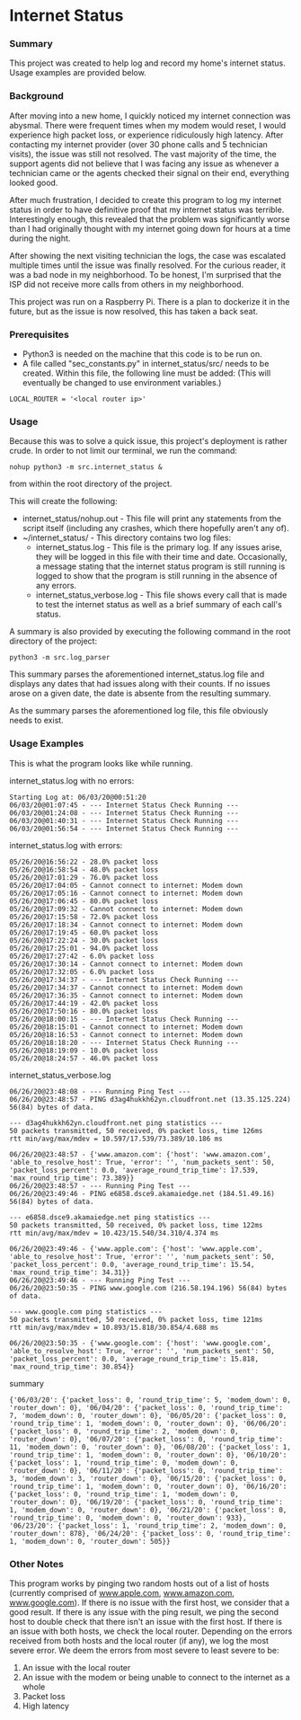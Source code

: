 # Internet Status

### Summary
This project was created to help log and record my home's internet status.  Usage examples are provided below.

### Background
After moving into a new home, I quickly noticed my internet connection was abysmal.  There were frequent times when my modem would reset, I would experience high packet loss, or experience ridiculously high latency.  After contacting my internet provider (over 30 phone calls and 5 technician visits), the issue was still not resolved.  The vast majority of the time, the support agents did not believe that I was facing any issue as whenever a technician came or the agents checked their signal on their end, everything looked good.

After much frustration, I decided to create this program to log my internet status in order to have definitive proof that my internet status was terrible.  Interestingly enough, this revealed that the problem was significantly worse than I had originally thought with my internet going down for hours at a time during the night.

After showing the next visiting technician the logs, the case was escalated multiple times until the issue was finally resolved. For the curious reader, it was a bad node in my neighborhood.  To be honest, I'm surprised that the ISP did not receive more calls from others in my neighborhood.

This project was run on a Raspberry Pi.  There is a plan to dockerize it in the future, but as the issue is now resolved, this has taken a back seat.

### Prerequisites
- Python3 is needed on the machine that this code is to be run on.
- A file called "sec_constants.py" in internet_status/src/ needs to be created.  Within this file, the following line must be added: (This will eventually be changed to use environment variables.)
```
LOCAL_ROUTER = '<local router ip>'
```

### Usage
Because this was to solve a quick issue, this project's deployment is rather crude.  In order to not limit our terminal, we run the command:
```
nohup python3 -m src.internet_status &
```
from within the root directory of the project.

This will create the following:
- internet_status/nohup.out - This file will print any statements from the script itself (including any crashes, which there hopefully aren't any of).
- ~/internet_status/ - This directory contains two log files:
   - internet_status.log - This file is the primary log.  If any issues arise, they will be logged in this file with their time and date.  Occasionally, a message stating that the internet status program is still running is logged to show that the program is still running in the absence of any errors.
   - internet_status_verbose.log - This file shows every call that is made to test the internet status as well as a brief summary of each call's status.
 
 A summary is also provided by executing the following command in the root directory of the project:
 ```
 python3 -m src.log_parser
 ```
 This summary parses the aforementioned internet_status.log file and displays any dates that had issues along with their counts.  If no issues arose on a given date, the date is absente from the resulting summary.

As the summary parses the aforementioned log file, this file obviously needs to exist.

### Usage Examples
This is what the program looks like while running.

internet_status.log with no errors:
```
Starting Log at: 06/03/20@00:51:20
06/03/20@01:07:45 - --- Internet Status Check Running ---
06/03/20@01:24:08 - --- Internet Status Check Running ---
06/03/20@01:40:31 - --- Internet Status Check Running ---
06/03/20@01:56:54 - --- Internet Status Check Running ---
```

internet_status.log with errors:
```
05/26/20@16:56:22 - 28.0% packet loss
05/26/20@16:58:54 - 48.0% packet loss
05/26/20@17:01:29 - 76.0% packet loss
05/26/20@17:04:05 - Cannot connect to internet: Modem down
05/26/20@17:05:16 - Cannot connect to internet: Modem down
05/26/20@17:06:45 - 80.0% packet loss
05/26/20@17:09:32 - Cannot connect to internet: Modem down
05/26/20@17:15:58 - 72.0% packet loss
05/26/20@17:18:34 - Cannot connect to internet: Modem down
05/26/20@17:19:45 - 60.0% packet loss
05/26/20@17:22:24 - 30.0% packet loss
05/26/20@17:25:01 - 94.0% packet loss
05/26/20@17:27:42 - 6.0% packet loss
05/26/20@17:30:14 - Cannot connect to internet: Modem down
05/26/20@17:32:05 - 6.0% packet loss
05/26/20@17:34:37 - --- Internet Status Check Running ---
05/26/20@17:34:37 - Cannot connect to internet: Modem down
05/26/20@17:36:35 - Cannot connect to internet: Modem down
05/26/20@17:44:19 - 42.0% packet loss
05/26/20@17:50:16 - 80.0% packet loss
05/26/20@18:00:15 - --- Internet Status Check Running ---
05/26/20@18:15:01 - Cannot connect to internet: Modem down
05/26/20@18:16:53 - Cannot connect to internet: Modem down
05/26/20@18:18:20 - --- Internet Status Check Running ---
05/26/20@18:19:09 - 10.0% packet loss
05/26/20@18:24:57 - 46.0% packet loss
```

internet_status_verbose.log
```
06/26/20@23:48:08 - --- Running Ping Test ---
06/26/20@23:48:57 - PING d3ag4hukkh62yn.cloudfront.net (13.35.125.224) 56(84) bytes of data.

--- d3ag4hukkh62yn.cloudfront.net ping statistics ---
50 packets transmitted, 50 received, 0% packet loss, time 126ms
rtt min/avg/max/mdev = 10.597/17.539/73.389/10.186 ms

06/26/20@23:48:57 - {'www.amazon.com': {'host': 'www.amazon.com', 'able_to_resolve_host': True, 'error': '', 'num_packets_sent': 50, 'packet_loss_percent': 0.0, 'average_round_trip_time': 17.539, 'max_round_trip_time': 73.389}}
06/26/20@23:48:57 - --- Running Ping Test ---
06/26/20@23:49:46 - PING e6858.dsce9.akamaiedge.net (184.51.49.16) 56(84) bytes of data.

--- e6858.dsce9.akamaiedge.net ping statistics ---
50 packets transmitted, 50 received, 0% packet loss, time 122ms
rtt min/avg/max/mdev = 10.423/15.540/34.310/4.374 ms

06/26/20@23:49:46 - {'www.apple.com': {'host': 'www.apple.com', 'able_to_resolve_host': True, 'error': '', 'num_packets_sent': 50, 'packet_loss_percent': 0.0, 'average_round_trip_time': 15.54, 'max_round_trip_time': 34.31}}
06/26/20@23:49:46 - --- Running Ping Test ---
06/26/20@23:50:35 - PING www.google.com (216.58.194.196) 56(84) bytes of data.

--- www.google.com ping statistics ---
50 packets transmitted, 50 received, 0% packet loss, time 121ms
rtt min/avg/max/mdev = 10.893/15.818/30.854/4.688 ms

06/26/20@23:50:35 - {'www.google.com': {'host': 'www.google.com', 'able_to_resolve_host': True, 'error': '', 'num_packets_sent': 50, 'packet_loss_percent': 0.0, 'average_round_trip_time': 15.818, 'max_round_trip_time': 30.854}}
```

summary
```
{'06/03/20': {'packet_loss': 0, 'round_trip_time': 5, 'modem_down': 0, 'router_down': 0}, '06/04/20': {'packet_loss': 0, 'round_trip_time': 7, 'modem_down': 0, 'router_down': 0}, '06/05/20': {'packet_loss': 0, 'round_trip_time': 1, 'modem_down': 0, 'router_down': 0}, '06/06/20': {'packet_loss': 0, 'round_trip_time': 2, 'modem_down': 0, 'router_down': 0}, '06/07/20': {'packet_loss': 0, 'round_trip_time': 11, 'modem_down': 0, 'router_down': 0}, '06/08/20': {'packet_loss': 1, 'round_trip_time': 1, 'modem_down': 0, 'router_down': 0}, '06/10/20': {'packet_loss': 1, 'round_trip_time': 0, 'modem_down': 0, 'router_down': 0}, '06/11/20': {'packet_loss': 0, 'round_trip_time': 3, 'modem_down': 3, 'router_down': 0}, '06/15/20': {'packet_loss': 0, 'round_trip_time': 1, 'modem_down': 0, 'router_down': 0}, '06/16/20': {'packet_loss': 0, 'round_trip_time': 1, 'modem_down': 0, 'router_down': 0}, '06/19/20': {'packet_loss': 0, 'round_trip_time': 1, 'modem_down': 0, 'router_down': 0}, '06/21/20': {'packet_loss': 0, 'round_trip_time': 0, 'modem_down': 0, 'router_down': 933}, '06/23/20': {'packet_loss': 1, 'round_trip_time': 2, 'modem_down': 0, 'router_down': 878}, '06/24/20': {'packet_loss': 0, 'round_trip_time': 1, 'modem_down': 0, 'router_down': 505}}
```


### Other Notes
This program works by pinging two random hosts out of a list of hosts (currently comprised of www.apple.com, www.amazon.com, www.google.com). If there is no issue with the first host, we consider that a good result.  If there is any issue with the ping result, we ping the second host to double check that there isn't an issue with the first host.  If there is an issue with both hosts, we check the local router. Depending on the errors received from both hosts and the local router (if any), we log the most severe error. We deem the errors from most severe to least severe to be:
1. An issue with the local router
2. An issue with the modem or being unable to connect to the internet as a whole
3. Packet loss
4. High latency

